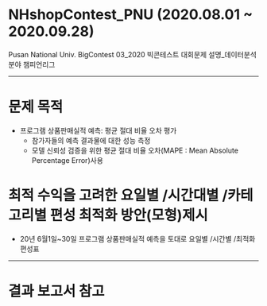 # NHshopContest_PNU (2020.08.01 ~ 2020.09.28)
Pusan National Univ. BigContest
03_2020 빅콘테스트 대회문제 설명_데이터분석분야 챔피언리그

-------------------------------------------------------

# 문제 목적
- 프로그램 상품판매실적 예측: 평균 절대 비율 오차 평가
  - 참가자들의 예측 결과물에 대한 성능 측정
  - 모델 신뢰성 검증을 위한 평균 절대 비율 오차(MAPE : Mean Absolute Percentage Error)사용
  
# 최적 수익을 고려한 요일별 /시간대별 /카테고리별 편성 최적화 방안(모형)제시
- 20년 6월1일~30일 프로그램 상품판매실적 예측을 토대로 요일별 /시간별 /최적화 편성표 

-------------------------------------------------------
# 결과 보고서 참고
